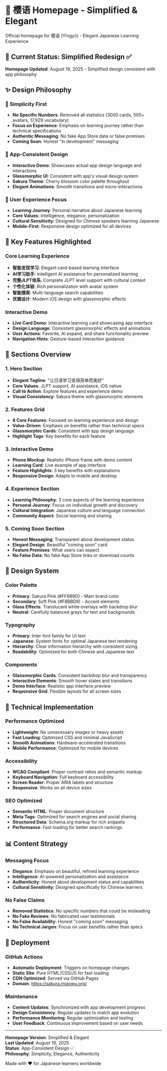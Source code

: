 # 🌸 樱语 Homepage - Simplified & Elegant

Official homepage for 樱语 (Yīngyǔ) - Elegant Japanese Learning Experience

## 🎉 Current Status: Simplified Redesign ✅

**Homepage Updated**: August 19, 2025 - Simplified design consistent with app philosophy

## ✨ Design Philosophy

### 🎯 Simplicity First
- **No Specific Numbers**: Removed all statistics (3000 cards, 500+ avatars, 17,929 vocabulary)
- **Focus on Experience**: Emphasis on learning journey rather than technical specifications
- **Authentic Messaging**: No fake App Store data or false promises
- **Coming Soon**: Honest "in development" messaging

### 🎨 App-Consistent Design
- **Interactive Demo**: Showcases actual app design language and interactions
- **Glassmorphic UI**: Consistent with app's visual design system
- **Sakura Theme**: Cherry blossom color palette throughout
- **Elegant Animations**: Smooth transitions and micro-interactions

### 📱 User Experience Focus
- **Learning Journey**: Personal narrative about Japanese learning
- **Core Values**: Intelligence, elegance, personalization
- **Cultural Sensitivity**: Designed for Chinese speakers learning Japanese
- **Mobile-First**: Responsive design optimized for all devices

## 🌟 Key Features Highlighted

### Core Learning Experience
- **智能发现学习**: Elegant card-based learning interface
- **AI学习助手**: Intelligent AI assistance for personalized learning
- **完整JLPT体系**: Complete JLPT level support with cultural context
- **个性化体验**: Rich personalization with avatar system
- **智能搜索**: Multi-language search capabilities
- **优雅设计**: Modern iOS design with glassmorphic effects

### Interactive Demo
- **Live Card Demo**: Interactive learning card showcasing app interface
- **Design Language**: Consistent glassmorphic effects and animations
- **User Actions**: Favorite, AI expand, and share functionality preview
- **Navigation Hints**: Gesture-based interaction guidance

## 📱 Sections Overview

### 1. Hero Section
- **Elegant Tagline**: "让日语学习变得简单而美好"
- **Core Values**: JLPT support, AI assistance, iOS native
- **Call to Action**: Explore features and experience demo
- **Visual Consistency**: Sakura theme with glassmorphic elements

### 2. Features Grid
- **6 Core Features**: Focused on learning experience and design
- **Value-Driven**: Emphasis on benefits rather than technical specs
- **Glassmorphic Cards**: Consistent with app design language
- **Highlight Tags**: Key benefits for each feature

### 3. Interactive Demo
- **Phone Mockup**: Realistic iPhone frame with demo content
- **Learning Card**: Live example of app interface
- **Feature Highlights**: 3 key benefits with explanations
- **Responsive Design**: Adapts to mobile and desktop

### 4. Experience Section
- **Learning Philosophy**: 3 core aspects of the learning experience
- **Personal Journey**: Focus on individual growth and discovery
- **Cultural Integration**: Japanese culture and language connection
- **Community Aspect**: Social learning and sharing

### 5. Coming Soon Section
- **Honest Messaging**: Transparent about development status
- **Elegant Design**: Beautiful "coming soon" card
- **Feature Promises**: What users can expect
- **No False Data**: No fake App Store links or download counts

## 🎨 Design System

### Color Palette
- **Primary**: Sakura Pink (#FF6B9D) - Main brand color
- **Secondary**: Soft Pink (#F8BBD9) - Accent elements
- **Glass Effects**: Translucent white overlays with backdrop blur
- **Neutral**: Carefully balanced grays for text and backgrounds

### Typography
- **Primary**: Inter font family for UI text
- **Japanese**: System fonts for optimal Japanese text rendering
- **Hierarchy**: Clear information hierarchy with consistent sizing
- **Readability**: Optimized for both Chinese and Japanese text

### Components
- **Glassmorphic Cards**: Consistent backdrop blur and transparency
- **Interactive Elements**: Smooth hover states and transitions
- **Demo Interface**: Realistic app interface preview
- **Responsive Grid**: Flexible layouts for all screen sizes

## 🚀 Technical Implementation

### Performance Optimized
- **Lightweight**: No unnecessary images or heavy assets
- **Fast Loading**: Optimized CSS and minimal JavaScript
- **Smooth Animations**: Hardware-accelerated transitions
- **Mobile Performance**: Optimized for mobile devices

### Accessibility
- **WCAG Compliant**: Proper contrast ratios and semantic markup
- **Keyboard Navigation**: Full keyboard accessibility
- **Screen Reader**: Proper ARIA labels and structure
- **Responsive**: Works on all device sizes

### SEO Optimized
- **Semantic HTML**: Proper document structure
- **Meta Tags**: Optimized for search engines and social sharing
- **Structured Data**: Schema.org markup for rich snippets
- **Performance**: Fast loading for better search rankings

## 📊 Content Strategy

### Messaging Focus
- **Elegance**: Emphasis on beautiful, refined learning experience
- **Intelligence**: AI-powered personalization and assistance
- **Authenticity**: Honest about development status and capabilities
- **Cultural Sensitivity**: Designed specifically for Chinese learners

### No False Claims
- **Removed Statistics**: No specific numbers that could be misleading
- **No Fake Reviews**: No fabricated user testimonials
- **No False Availability**: Honest "coming soon" messaging
- **No Technical Jargon**: Focus on user benefits rather than specs

## 🔄 Deployment

### GitHub Actions
- **Automatic Deployment**: Triggers on homepage changes
- **Static Site**: Pure HTML/CSS/JS for fast loading
- **CDN Optimized**: Served via GitHub Pages
- **Domain**: https://sakura.miaowu.org/

### Maintenance
- **Content Updates**: Synchronized with app development progress
- **Design Consistency**: Regular updates to match app evolution
- **Performance Monitoring**: Regular optimization and testing
- **User Feedback**: Continuous improvement based on user needs

---

**Homepage Version**: Simplified & Elegant  
**Last Updated**: August 19, 2025  
**Status**: App-Consistent Design ✅  
**Philosophy**: Simplicity, Elegance, Authenticity

Made with ❤️ for Japanese learners worldwide
